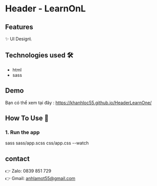 # Header - LearnOnL

## Features
✨ UI Design\

## Technologies used 🛠️

- html
- sass

## Demo
Bạn có thể xem tại đây : <a style="color:rgba(255, 167, 38, 1);"> https://khanhloc55.github.io/HeaderLearnOne/ </a>
<br>

## How To Use 🔧

### 1. Run the app
sass sass/app.scss css/app.css --watch

## contact
👉 Zalo:  0839 851 729
<br>
👉 Gmail: anhlamot55@gmail.com  
